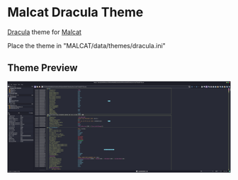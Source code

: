 # Malcat Dracula Theme
[Dracula](https://draculatheme.com/) theme for [Malcat](https://malcat.fr/index.html)

Place the theme in "MALCAT/data/themes/dracula.ini"

## Theme Preview

![Struct/Text preview](https://github.com/jw4n6/malcat-dracula-theme/blob/main/preview.png?raw=true)
